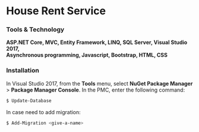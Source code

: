 # House Rent Service

### Tools & Technology 

<b>ASP.NET Core, MVC, Entity Framework, LINQ, SQL Server, Visual Studio 2017, </b> <br>
<b>Asynchronous programming, Javascript, Bootstrap, HTML, CSS</b> <br>
### Installation

In Visual Studio 2017, from the <b>Tools</b> menu, select <b>NuGet Package Manager</b> > <b>Package Manager Console</b>. In the PMC, enter the following command:

```sh
$ Update-Database
```
In case need to add migration:
```sh
$ Add-Migration <give-a-name>
```

